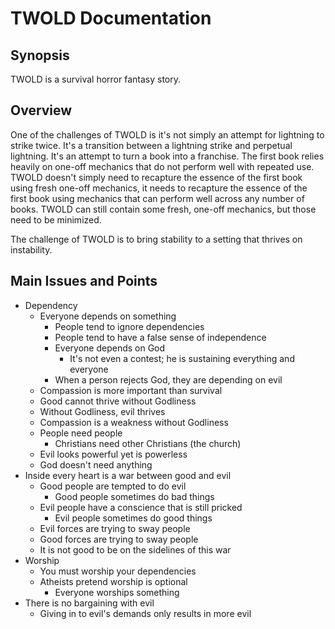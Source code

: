 # TWOLD Documentation

## Synopsis

TWOLD is a survival horror fantasy story.

## Overview

One of the challenges of TWOLD is it's not simply an attempt for lightning to strike twice.  It's a transition between a lightning strike and perpetual lightning.  It's an attempt to turn a book into a franchise.  The first book relies heavily on one-off mechanics that do not perform well with repeated use.  TWOLD doesn't simply need to recapture the essence of the first book using fresh one-off mechanics, it needs to recapture the essence of the first book using mechanics that can perform well across any number of books.  TWOLD can still contain some fresh, one-off mechanics, but those need to be minimized.

The challenge of TWOLD is to bring stability to a setting that thrives on instability.

## Main Issues and Points

- Dependency
  - Everyone depends on something
    - People tend to ignore dependencies
    - People tend to have a false sense of independence
    - Everyone depends on God
      - It's not even a contest; he is sustaining everything and everyone
    - When a person rejects God, they are depending on evil
  - Compassion is more important than survival
  - Good cannot thrive without Godliness
  - Without Godliness, evil thrives
  - Compassion is a weakness without Godliness
  - People need people
    - Christians need other Christians (the church)
  - Evil looks powerful yet is powerless
  - God doesn't need anything
- Inside every heart is a war between good and evil
  - Good people are tempted to do evil
    - Good people sometimes do bad things
  - Evil people have a conscience that is still pricked
    - Evil people sometimes do good things
  - Evil forces are trying to sway people
  - Good forces are trying to sway people
  - It is not good to be on the sidelines of this war
- Worship
  - You must worship your dependencies
  - Atheists pretend worship is optional
    - Everyone worships something
- There is no bargaining with evil
  - Giving in to evil's demands only results in more evil

